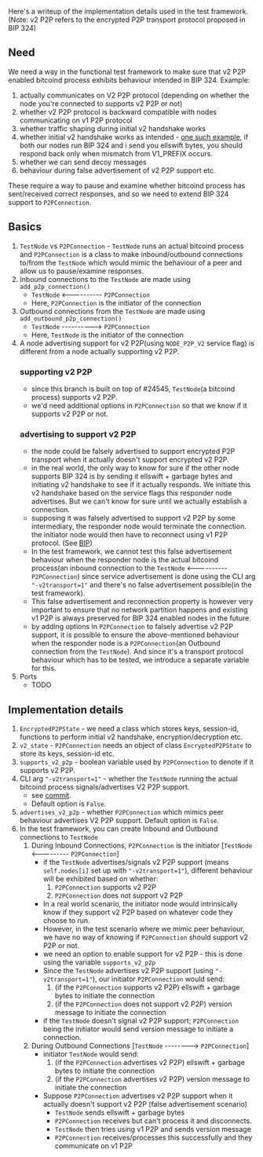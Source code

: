Here's a writeup of the implementation details used in the test framework.
(Note: v2 P2P refers to the encrypted P2P transport protocol proposed in BIP 324)

## Need
We need a way in the functional test framework to make sure that v2 P2P enabled bitcoind process exhibits behaviour intended in BIP 324.
Example:
1. actually communicates on V2 P2P protocol (depending on whether the node you're connected to supports v2 P2P or not)
2. whether v2 P2P protocol is backward compatible with nodes communicating on v1 P2P protocol
3. whether traffic shaping during initial v2 handshake works
4. whether initial v2 handshake works as intended - [one such example](https://github.com/bitcoin/bips/blob/master/bip-0324.mediawiki#signaling-v2-support), if both our nodes run BIP 324 and i send you ellswift bytes, you should respond back only when mismatch from V1_PREFIX occurs.
5. whether we can send decoy messages
6. behaviour during false advertisement of v2 P2P support etc.

These require a way to pause and examine whether bitcoind process has sent/received correct responses, and so we need to extend BIP 324 support to `P2PConnection`.

## Basics
1. `TestNode` vs `P2PConnection` - ``TestNode`` runs an actual bitcoind process and `P2PConnection` is a class to make inbound/outbound connections to/from the `TestNode` which would mimic the behaviour of a peer and allow us to pause/examine responses.
2. Inbound connections to the `TestNode` are made using `add_p2p_connection()`
    - `TestNode` <---------- `P2PConnection`
    - Here, `P2PConnection` is the initiator of the connection
3. Outbound connections from the `TestNode` are made using `add_outbound_p2p_connection()`
    - `TestNode` ----------> `P2PConnection`
    - Here, `TestNode` is the initiator of the connection
4. A node advertising support for v2 P2P(using `NODE_P2P_V2` service flag) is different from a node actually supporting v2 P2P.
   ### supporting v2 P2P
    - since this branch is built on top of #24545, `TestNode`(a bitcoind process) supports v2 P2P.
    - we'd need additional options in `P2PConnection` so that we know if it supports v2 P2P or not.
   ### advertising to support v2 P2P
    - the node could be falsely advertised to support encrypted P2P transport when it actually doesn't support encrypted v2 P2P.
    - in the real world, the only way to know for sure if the other node supports BIP 324 is by sending it ellswift + garbage bytes and initiating v2 handshake to see if it actually responds. We initiate this v2 handshake based on the service flags this responder node advertises. But we can't know for sure until we actually establish a connection.
    - supposing it was falsely advertised to support v2 P2P by some intermediary, the responder node would terminate the connection. the initiator node would then have to reconnect using v1 P2P protocol. (See [BIP](https://github.com/bitcoin/bips/blob/master/bip-0324.mediawiki#signaling-v2-support))
    - In the test framework, we cannot test this false advertisement behaviour when the responder node is the actual bitcoind process(an inbound connection to the `TestNode` <---------- `P2PConnection`) since service advertisement is done using the CLI arg `"-v2transport=1"` and there's no false advertisement possible(in the test framework).
    - This false advertisement and reconnection property is however very important to ensure that no network partition happens and existing v1 P2P is always preserved for BIP 324 enabled nodes in the future.
    - by adding options in `P2PConnection` to falsely advertise v2 P2P support, it is possible to ensure the above-mentioned behaviour when the responder node is a `P2PConnection`(an Outbound connection from the `TestNode`). And since it's a transport protocol behaviour which has to be tested, we introduce a separate variable for this.
5. Ports
    - TODO
## Implementation details
1. `EncryptedP2PState` - we need a class which stores keys, session-id, functions to perform initial v2 handshake, encryption/decryption etc.
2. `v2_state` - `P2PConnection` needs an object of class `EncryptedP2PState` to store its keys, session-id etc.
3. `supports_v2_p2p` - boolean variable used by `P2PConnection` to denote if it supports v2 P2P.
4. CLI arg `"-v2transport=1"` - whether the `TestNode` running the actual bitcoind process signals/advertises V2 P2P support.
   - see [commit](https://github.com/bitcoin/bitcoin/pull/24545/commits/a5a83366a716b3ce68a9881cba27fbec6ea2b91f).
   - Default option is `False`.
5. `advertises_v2_p2p` - whether `P2PConnection` which mimics peer behaviour advertises V2 P2P support. Default option is `False`.
6. In the test framework, you can create Inbound and Outbound connections to `TestNode`
   1. During Inbound Connections, `P2PConnection` is the initiator [`TestNode` <--------- `P2PConnection`]
      - if the `TestNode` advertises/signals v2 P2P support (means `self.nodes[i]` set up with `"-v2transport=1"`), different behaviour will be exhibited based on whether:
        1. `P2PConnection` supports v2 P2P
        2. `P2PConnection` does not support v2 P2P
      - In a real world scenario, the initiator node would intrinsically know if they support v2 P2P based on whatever code they choose to run.
      - However, in the test scenario where we mimic peer behaviour, we have no way of knowing if `P2PConnection` should support v2 P2P or not.
      - we need an option to enable support for v2 P2P - this is done using the variable `supports_v2_p2p`
      - Since the `TestNode` advertises v2 P2P support (using `"-v2transport=1"`), our initiator `P2PConnection` would send:
        1. (if the `P2PConnection` supports v2 P2P) ellswift + garbage bytes to initiate the connection
        2. (if the `P2PConnection` does not support v2 P2P) version message to initiate the connection
      - if the `TestNode` doesn't signal v2 P2P support; `P2PConnection` being the initiator would send version message to initiate a connection.
   2. During Outbound Connections [`TestNode` --------> `P2PConnection`]
      - initiator `TestNode` would send:
         1. (if the `P2PConnection` advertises v2 P2P) ellswift + garbage bytes to initiate the connection
         2. (if the `P2PConnection` advertises v2 P2P) version message to initiate the connection
      - Suppose `P2PConnection` advertises v2 P2P support when it actually doesn't support v2 P2P (false advertisement scenario)
        - `TestNode` sends ellswift + garbage bytes
        - `P2PConnection` receives but can't process it and disconnects.
        - `TestNode` then tries using v1 P2P and sends version message
        - `P2PConnection` receives/processes this successfully and they communicate on v1 P2P